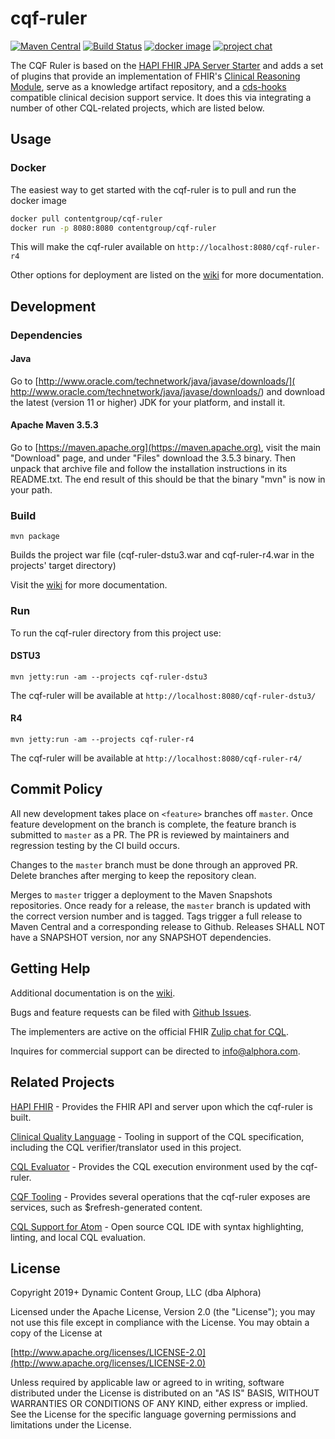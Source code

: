 # cqf-ruler

[![Maven Central](https://maven-badges.herokuapp.com/maven-central/org.opencds.cqf/cqf-ruler-r4/badge.svg)](https://maven-badges.herokuapp.com/maven-central/org.opencds.cqf/cqf-ruler-r4) [![Build Status](https://www.travis-ci.com/DBCG/cqf-ruler.svg?branch=master)](https://www.travis-ci.com/DBCG/cqf-ruler) [![docker image](https://img.shields.io/docker/v/contentgroup/cqf-ruler/latest?style=flat&color=brightgreen&label=docker%20image)](https://hub.docker.com/r/contentgroup/cqf-ruler/tags) [![project chat](https://img.shields.io/badge/zulip-join_chat-brightgreen.svg)](https://chat.fhir.org/#narrow/stream/179220-cql)

The CQF Ruler is based on the [HAPI FHIR JPA Server Starter](https://github.com/hapifhir/hapi-fhir-jpaserver-starter) and adds a set of plugins that provide an implementation of FHIR's [Clinical Reasoning Module](
http://hl7.org/fhir/clinicalreasoning-module.html), serve as a
knowledge artifact repository, and a [cds-hooks](https://cds-hooks.org/) compatible clinical decision support service. It does this via integrating a number of other CQL-related projects, which are listed below.

## Usage

### Docker

The easiest way to get started with the cqf-ruler is to pull and run the docker image

```bash
docker pull contentgroup/cqf-ruler
docker run -p 8080:8080 contentgroup/cqf-ruler
```

This will make the cqf-ruler available on `http://localhost:8080/cqf-ruler-r4`

Other options for deployment are listed on the [wiki](https://github.com/DBCG/cqf-ruler/wiki) for more documentation.

## Development

### Dependencies

#### Java

Go to [http://www.oracle.com/technetwork/java/javase/downloads/](
http://www.oracle.com/technetwork/java/javase/downloads/) and download the
latest (version 11 or higher) JDK for your platform, and install it.

#### Apache Maven 3.5.3

Go to [https://maven.apache.org](https://maven.apache.org), visit the main
"Download" page, and under "Files" download the 3.5.3 binary.  Then unpack that archive file and follow the installation
instructions in its README.txt.  The end result of this should be that the
binary "mvn" is now in your path.

### Build

`mvn package`

Builds the project war file (cqf-ruler-dstu3.war and cqf-ruler-r4.war in the projects' target directory)

Visit the [wiki](https://github.com/DBCG/cqf-ruler/wiki) for more documentation.

### Run

To run the cqf-ruler directory from this project use:

#### DSTU3

`mvn jetty:run -am --projects cqf-ruler-dstu3`

The cqf-ruler will be available at `http://localhost:8080/cqf-ruler-dstu3/`

#### R4

`mvn jetty:run -am --projects cqf-ruler-r4`

The cqf-ruler will be available at `http://localhost:8080/cqf-ruler-r4/`

## Commit Policy

All new development takes place on `<feature>` branches off `master`. Once feature development on the branch is complete, the feature branch is submitted to `master` as a PR. The PR is reviewed by maintainers and regression testing by the CI build occurs.

Changes to the `master` branch must be done through an approved PR. Delete branches after merging to keep the repository clean.

Merges to `master` trigger a deployment to the Maven Snapshots repositories. Once ready for a release, the `master` branch is updated with the correct version number and is tagged. Tags trigger a full release to Maven Central and a corresponding release to Github. Releases SHALL NOT have a SNAPSHOT version, nor any SNAPSHOT dependencies.

## Getting Help

Additional documentation is on the [wiki](https://github.com/DBCG/cqf-ruler/wiki).

Bugs and feature requests can be filed with [Github Issues](https://github.com/cqframework/cqf-ruler/issues).

The implementers are active on the official FHIR [Zulip chat for CQL](https://chat.fhir.org/#narrow/stream/179220-cql).

Inquires for commercial support can be directed to [info@alphora.com](info@alphora.com).

## Related Projects

[HAPI FHIR](https://github.com/hapifhir) - Provides the FHIR API and server upon which the cqf-ruler is built.

[Clinical Quality Language](https://github.com/cqframework/clinical_quality_language) - Tooling in support of the CQL specification, including the CQL verifier/translator used in this project.

[CQL Evaluator](https://github.com/DBCG/cql-evaluator) - Provides the CQL execution environment used by the cqf-ruler.

[CQF Tooling](https://github.com/cqframework/cqf-tooling) - Provides several operations that the cqf-ruler exposes are services, such as $refresh-generated content.

[CQL Support for Atom](https://atom.io/packages/language-cql) - Open source CQL IDE with syntax highlighting, linting, and local CQL evaluation.

## License

Copyright 2019+ Dynamic Content Group, LLC (dba Alphora)

Licensed under the Apache License, Version 2.0 (the "License");
you may not use this file except in compliance with the License.
You may obtain a copy of the License at

[http://www.apache.org/licenses/LICENSE-2.0](http://www.apache.org/licenses/LICENSE-2.0)

Unless required by applicable law or agreed to in writing, software
distributed under the License is distributed on an "AS IS" BASIS,
WITHOUT WARRANTIES OR CONDITIONS OF ANY KIND, either express or implied.
See the License for the specific language governing permissions and
limitations under the License.
